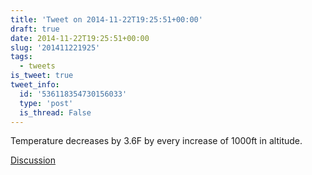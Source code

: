 ```yaml
---
title: 'Tweet on 2014-11-22T19:25:51+00:00'
draft: true
date: 2014-11-22T19:25:51+00:00
slug: '201411221925'
tags:
  - tweets
is_tweet: true
tweet_info:
  id: '536118354730156033'
  type: 'post'
  is_thread: False
---
```




Temperature decreases by 3.6F by every increase of 1000ft in altitude.

[Discussion](https://x.com/sytelus/status/536118354730156033)
